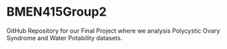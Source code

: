 # BMEN415Group2
GitHub Repository for our Final Project where we analysis Polycystic Ovary Syndrome and Water Potability datasets.
